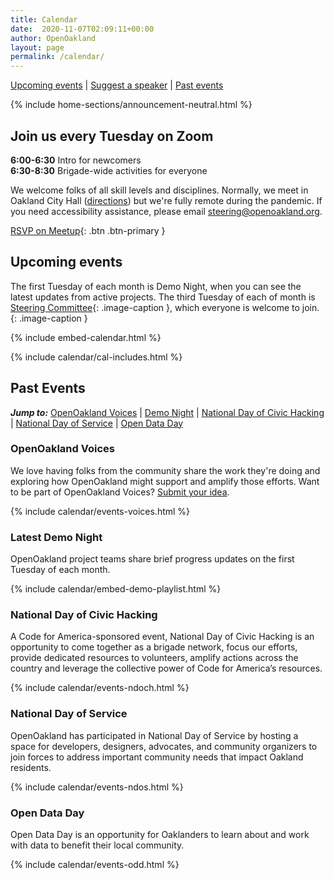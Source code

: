```yaml
---
title: Calendar
date:  2020-11-07T02:09:11+00:00
author: OpenOakland
layout: page
permalink: /calendar/
---
```

[Upcoming events](#upcoming-events) \| [Suggest a speaker](#suggest-a-speaker) \| [Past events](#past-events)

<!--- Section: Temporary Alert -->
{% include home-sections/announcement-neutral.html %}

## Join us every Tuesday on Zoom

**6:00-6:30** Intro for newcomers  
**6:30-8:30** Brigade-wide activities for everyone

We welcome folks of all skill levels and disciplines. Normally, we meet in Oakland City Hall ([directions](https://goo.gl/maps/YTNkpZcb7Sy936w88)) but we're fully remote during the pandemic. If you need accessibility assistance, please email steering@openoakland.org.

[RSVP on Meetup](https://www.meetup.com/OpenOakland/events/){: .btn .btn-primary }

## Upcoming events

The first Tuesday of each month is Demo Night, when you can see the latest updates from active projects. The third Tuesday of each of month is [Steering Committee](/how-we-work){: .image-caption }, which everyone is welcome to join.
{: .image-caption }

{% include embed-calendar.html %}

{% include calendar/cal-includes.html %}



## Past Events

***Jump to:***
[OpenOakland Voices](#openoakland-voices) | [Demo Night](#latest-demo-night) | [National Day of Civic Hacking](#national-day-of-civic-hacking) | [National Day of Service](#national-day-of-service) | [Open Data Day](#open-data-day)


### OpenOakland Voices
We love having folks from the community share the work they're doing and exploring how OpenOakland might support and amplify those efforts. Want to be part of OpenOakland Voices? [Submit your idea](/suggest-speaker/).

{% include calendar/events-voices.html %}

### Latest Demo Night
OpenOakland project teams share brief progress updates on the first Tuesday of each month.

{% include calendar/embed-demo-playlist.html %}

### National Day of Civic Hacking
A Code for America-sponsored event, National Day of Civic Hacking is an opportunity to come together as a brigade network, focus our efforts, provide dedicated resources to volunteers, amplify actions across the country and leverage the collective power of Code for America’s resources.

{% include calendar/events-ndoch.html %}

### National Day of Service
OpenOakland has participated in National Day of Service by hosting a space for developers, designers, advocates, and community organizers to join forces to address important community needs that impact Oakland residents.

{% include calendar/events-ndos.html %}

### Open Data Day
Open Data Day is an opportunity for Oaklanders to learn about and work with data to benefit their local community.

{% include calendar/events-odd.html %}
